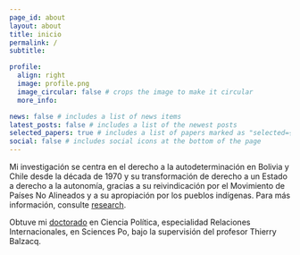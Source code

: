 ```yaml
---
page_id: about
layout: about
title: inicio
permalink: /
subtitle:

profile:
  align: right
  image: profile.png
  image_circular: false # crops the image to make it circular
  more_info: 

news: false # includes a list of news items
latest_posts: false # includes a list of the newest posts
selected_papers: true # includes a list of papers marked as "selected={true}"
social: false # includes social icons at the bottom of the page
---
```


Mi investigación se centra en el derecho a la autodeterminación en Bolivia y Chile desde la década de 1970 y su transformación de derecho a un Estado a derecho a la autonomía, gracias a su reivindicación por el Movimiento de Países No Alineados y a su apropiación por los pueblos indígenas. Para más información, consulte [research](/projects/).

Obtuve mi [doctorado](https://theses.hal.science/tel-04124332) en Ciencia Política, especialidad Relaciones Internacionales, en Sciences Po, bajo la supervisión del profesor Thierry Balzacq.
